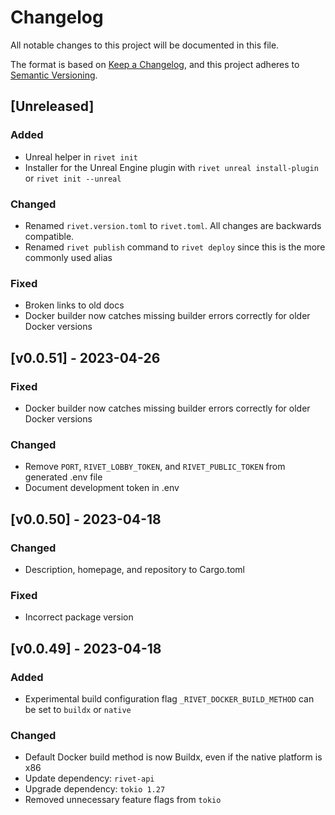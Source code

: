 # Changelog

All notable changes to this project will be documented in this file.

The format is based on [Keep a Changelog](https://keepachangelog.com/en/1.1.0/),
and this project adheres to [Semantic Versioning](https://semver.org/spec/v2.0.0.html).

## [Unreleased]

### Added

- Unreal helper in `rivet init`
- Installer for the Unreal Engine plugin with `rivet unreal install-plugin` or `rivet init --unreal`

### Changed

- Renamed `rivet.version.toml` to `rivet.toml`. All changes are backwards compatible.
- Renamed `rivet publish` command to `rivet deploy` since this is the more commonly used alias

### Fixed

- Broken links to old docs
- Docker builder now catches missing builder errors correctly for older Docker versions

## [v0.0.51] - 2023-04-26

### Fixed

- Docker builder now catches missing builder errors correctly for older Docker versions

### Changed

- Remove `PORT`, `RIVET_LOBBY_TOKEN`, and `RIVET_PUBLIC_TOKEN` from generated .env file
- Document development token in .env

## [v0.0.50] - 2023-04-18

### Changed

- Description, homepage, and repository to Cargo.toml

### Fixed

- Incorrect package version

## [v0.0.49] - 2023-04-18

### Added

- Experimental build configuration flag `_RIVET_DOCKER_BUILD_METHOD` can be set to `buildx` or `native`

### Changed

- Default Docker build method is now Buildx, even if the native platform is x86
- Update dependency: `rivet-api`
- Upgrade dependency: `tokio 1.27`
- Removed unnecessary feature flags from `tokio`
